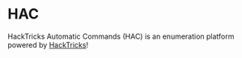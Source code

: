 # HAC
HackTricks Automatic Commands (HAC) is an enumeration platform powered by [HackTricks](https://book.hacktricks.xyz)! 
